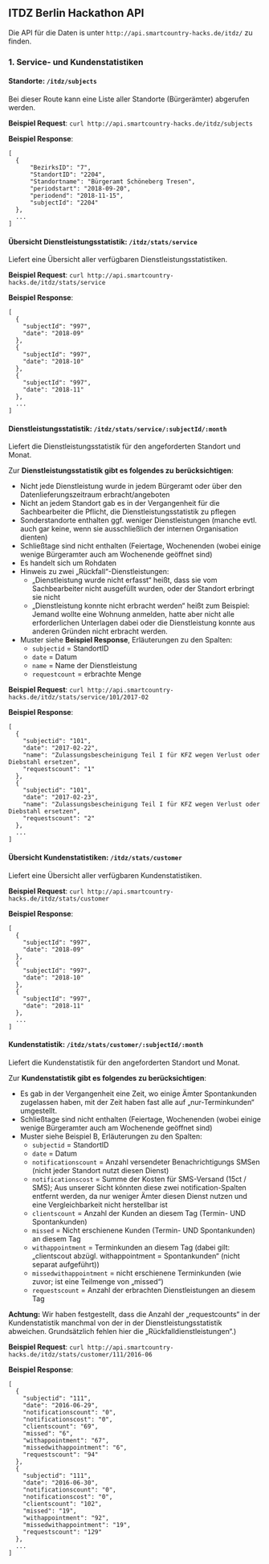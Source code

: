 ## ITDZ Berlin Hackathon API

Die API für die Daten is unter `http://api.smartcountry-hacks.de/itdz/` zu finden.

### 1. Service- und Kundenstatistiken

#### Standorte: `/itdz/subjects`

Bei dieser Route kann eine Liste aller Standorte (Bürgerämter) abgerufen werden.

**Beispiel Request**: `curl http://api.smartcountry-hacks.de/itdz/subjects`

**Beispiel Response**:
```
[
  {
      "BezirksID": "7",
      "StandortID": "2204",
      "Standortname": "Bürgeramt Schöneberg Tresen",
      "periodstart": "2018-09-20",
      "periodend": "2018-11-15",
      "subjectId": "2204"
  },
  ...
]
```

#### Übersicht Dienstleistungsstatistik: `/itdz/stats/service`

Liefert eine Übersicht aller verfügbaren Dienstleistungsstatistiken.

**Beispiel Request**: `curl http://api.smartcountry-hacks.de/itdz/stats/service`

**Beispiel Response**:
```
[
  {
    "subjectId": "997",
    "date": "2018-09"
  },
  {
    "subjectId": "997",
    "date": "2018-10"
  },
  {
    "subjectId": "997",
    "date": "2018-11"
  },
  ...
]
```


#### Dienstleistungsstatistik: `/itdz/stats/service/:subjectId/:month`

Liefert die Dienstleistungsstatistik für den angeforderten Standort und Monat.

Zur **Dienstleistungsstatistik gibt es folgendes zu berücksichtigen**:
  - Nicht jede Dienstleistung wurde in jedem Bürgeramt oder über den Datenlieferungszeitraum erbracht/angeboten
  - Nicht an jedem Standort gab es in der Vergangenheit für die Sachbearbeiter die Pflicht, die Dienstleistungsstatistik zu pflegen
  - Sonderstandorte enthalten ggf. weniger Dienstleistungen (manche evtl. auch gar keine, wenn sie ausschließlich der internen Organisation dienten)
  - Schließtage sind nicht enthalten (Feiertage, Wochenenden (wobei einige wenige Bürgeramter auch am Wochenende geöffnet sind)
  - Es handelt sich um Rohdaten
  - Hinweis zu zwei „Rückfall“-Dienstleistungen:
    - „Dienstleistung wurde nicht erfasst“ heißt, dass sie vom Sachbearbeiter nicht ausgefüllt wurden, oder der Standort erbringt sie nicht
    - „Dienstleistung konnte nicht erbracht werden“ heißt zum Beispiel: Jemand wollte eine Wohnung anmelden, hatte aber nicht alle erforderlichen Unterlagen dabei oder die Dienstleistung konnte aus anderen Gründen nicht erbracht werden.
  - Muster siehe **Beispiel Response**, Erläuterungen zu den Spalten:
    - `subjectid` = StandortID
    - `date` = Datum
    - `name` = Name der Dienstleistung
    - `requestcount` = erbrachte Menge

**Beispiel Request**: `curl http://api.smartcountry-hacks.de/itdz/stats/service/101/2017-02`

**Beispiel Response**:
```
[
  {
    "subjectid": "101",
    "date": "2017-02-22",
    "name": "Zulassungsbescheinigung Teil I für KFZ wegen Verlust oder Diebstahl ersetzen",
    "requestscount": "1"
  },
  {
    "subjectid": "101",
    "date": "2017-02-23",
    "name": "Zulassungsbescheinigung Teil I für KFZ wegen Verlust oder Diebstahl ersetzen",
    "requestscount": "2"
  },
  ...
]
```

#### Übersicht Kundenstatistiken: `/itdz/stats/customer`

Liefert eine Übersicht aller verfügbaren Kundenstatistiken.

**Beispiel Request**: `curl http://api.smartcountry-hacks.de/itdz/stats/customer`

**Beispiel Response**:
```
[
  {
    "subjectId": "997",
    "date": "2018-09"
  },
  {
    "subjectId": "997",
    "date": "2018-10"
  },
  {
    "subjectId": "997",
    "date": "2018-11"
  },
  ...
]
```

#### Kundenstatistik: `/itdz/stats/customer/:subjectId/:month`

Liefert die Kundenstatistik für den angeforderten Standort und Monat.

Zur **Kundenstatistik gibt es folgendes zu berücksichtigen**:
  - Es gab in der Vergangenheit eine Zeit, wo einige Ämter Spontankunden zugelassen haben, mit der Zeit haben fast alle auf „nur-Terminkunden“ umgestellt.
  - Schließtage sind nicht enthalten (Feiertage, Wochenenden (wobei einige wenige Bürgeramter auch am Wochenende geöffnet sind)
  - Muster siehe Beispiel B, Erläuterungen zu den Spalten:
    - `subjectid` = StandortID
    - `date` = Datum
    - `notificationscount` = Anzahl versendeter Benachrichtigungs SMSen (nicht jeder Standort nutzt diesen Dienst)
    - `notificationscost` = Summe der Kosten für SMS-Versand (15ct / SMS); Aus unserer Sicht könnten diese zwei notification-Spalten entfernt werden, da nur weniger Ämter diesen Dienst nutzen und eine Vergleichbarkeit nicht herstellbar ist
    - `clientscount` = Anzahl der Kunden an diesem Tag (Termin- UND Spontankunden)
    - `missed` = Nicht erschienene Kunden (Termin- UND Spontankunden) an diesem Tag
    - `withappointment` = Terminkunden an diesem Tag (dabei gilt: „clientscout abzügl. withappointment = Spontankunden“ (nicht separat aufgeführt))
    - `missedwithappointment` = nicht erschienene Terminkunden (wie zuvor; ist eine Teilmenge von „missed“)
    - `requestscount` = Anzahl der erbrachten Dienstleistungen an diesem Tag

**Achtung:** Wir haben festgestellt, dass die Anzahl der „requestcounts“ in der Kundenstatistik manchmal von der in der Dienstleistungsstatistik abweichen. Grundsätzlich fehlen hier die „Rückfalldienstleistungen“.)

**Beispiel Request**: `curl http://api.smartcountry-hacks.de/itdz/stats/customer/111/2016-06`

**Beispiel Response**:

```
[
  {
    "subjectid": "111",
    "date": "2016-06-29",
    "notificationscount": "0",
    "notificationscost": "0",
    "clientscount": "69",
    "missed": "6",
    "withappointment": "67",
    "missedwithappointment": "6",
    "requestscount": "94"
  },
  {
    "subjectid": "111",
    "date": "2016-06-30",
    "notificationscount": "0",
    "notificationscost": "0",
    "clientscount": "102",
    "missed": "19",
    "withappointment": "92",
    "missedwithappointment": "19",
    "requestscount": "129"
  },
  ...
]
```
